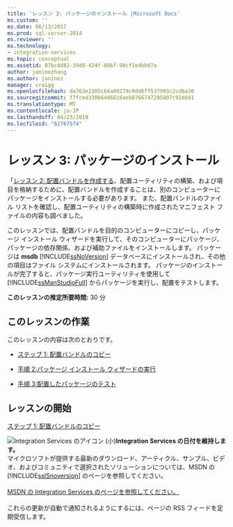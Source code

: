 ```yaml
---
title: 'レッスン 3: パッケージのインストール |Microsoft Docs'
ms.custom: ''
ms.date: 06/13/2017
ms.prod: sql-server-2014
ms.reviewer: ''
ms.technology:
- integration-services
ms.topic: conceptual
ms.assetid: 87bc4d82-39d8-424f-886f-98cf1e4bb07a
author: janinezhang
ms.author: janinez
manager: craigg
ms.openlocfilehash: da763e2385c64a09279c9dd6ff537993c2cd6a30
ms.sourcegitcommit: f7fced330b64d6616aeb8766747295807c92dd41
ms.translationtype: MT
ms.contentlocale: ja-JP
ms.lasthandoff: 04/23/2019
ms.locfileid: "62767574"
---
```

# <a name="lesson-3-installing-packages"></a>レッスン 3: パッケージのインストール
  「[レッスン 2: 配置バンドルを作成する](../integration-services/lesson-2-create-the-deployment-bundle-in-ssis.md)、配置ユーティリティの構築、および項目を格納するために、配置バンドルを作成することは、別のコンピューターにパッケージをインストールする必要があります。 また、配置バンドルのファイル リストを確認し、配置ユーティリティの構築時に作成されたマニフェスト ファイルの内容も調べました。  
  
 このレッスンでは、配置バンドルを目的のコンピューターにコピーし、パッケージ インストール ウィザードを実行して、そのコンピューターにパッケージ、パッケージの依存関係、および補助ファイルをインストールします。 パッケージは **msdb** [!INCLUDE[ssNoVersion](../includes/ssnoversion-md.md)] データベースにインストールされ、その他の項目はファイル システムにインストールされます。 パッケージのインストールが完了すると、パッケージ実行ユーティリティを使用して [!INCLUDE[ssManStudioFull](../includes/ssmanstudiofull-md.md)] からパッケージを実行し、配置をテストします。  
  
 **このレッスンの推定所要時間:** 30 分  
  
## <a name="lesson-tasks"></a>このレッスンの作業  
 このレッスンの内容は次のとおりです。  
  
-   [ステップ 1: 配置バンドルのコピー](../integration-services/lesson-3-1-copying-the-deployment-bundle.md)  
  
-   [手順 2:パッケージ インストール ウィザードの実行](../integration-services/lesson-3-2-running-the-package-installation-wizard.md)  
  
-   [手順 3:配置したパッケージのテスト](../integration-services/lesson-3-3-testing-the-deployed-packages.md)  
  
## <a name="start-the-lesson"></a>レッスンの開始  
 [ステップ 1: 配置バンドルのコピー](../integration-services/lesson-3-1-copying-the-deployment-bundle.md)  
  
![Integration Services のアイコン (小)](media/dts-16.gif "Integration Services アイコン (小)")**Integration Services の日付を維持します。**<br /> マイクロソフトが提供する最新のダウンロード、アーティクル、サンプル、ビデオ、およびコミュニティで選択されたソリューションについては、MSDN の [!INCLUDE[ssISnoversion](../includes/ssisnoversion-md.md)] のページを参照してください。<br /><br /> [MSDN の Integration Services のページを参照してください。](https://go.microsoft.com/fwlink/?LinkId=136655)<br /><br /> これらの更新が自動で通知されるようにするには、ページの RSS フィードを定期受信します。  
  
  
